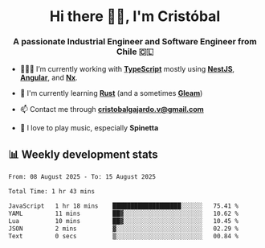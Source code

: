 <h1 align="center">Hi there ✌🏻, I'm Cristóbal</h1>
<h3 align="center">A passionate Industrial Engineer and Software Engineer from Chile 🇨🇱</h3>

- 🧑🏻‍💻 I’m currently working with **[TypeScript](https://www.typescriptlang.org)** mostly using **[NestJS](https://nestjs.com)**, **[Angular](https://angular.io)**, and **[Nx](https://nx.dev)**.

- 🌱 I'm currently learning **[Rust](https://www.rust-lang.org)** (and a sometimes **[Gleam](https://gleam.run/)**)

- 📫 Contact me through **cristobalgajardo.v@gmail.com**

- 🎸 I love to play music, especially **Spinetta**

## 📊 Weekly development stats

<!--START_SECTION:waka-->

```txt
From: 08 August 2025 - To: 15 August 2025

Total Time: 1 hr 43 mins

JavaScript   1 hr 18 mins    ███████████████████░░░░░░   75.41 %
YAML         11 mins         ██▓░░░░░░░░░░░░░░░░░░░░░░   10.62 %
Lua          10 mins         ██▓░░░░░░░░░░░░░░░░░░░░░░   10.45 %
JSON         2 mins          ▓░░░░░░░░░░░░░░░░░░░░░░░░   02.29 %
Text         0 secs          ▒░░░░░░░░░░░░░░░░░░░░░░░░   00.84 %
```

<!--END_SECTION:waka-->
